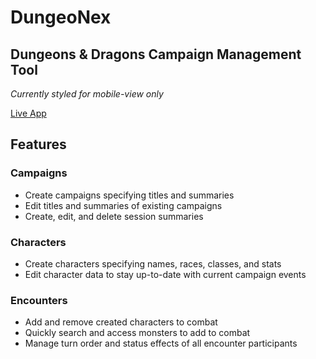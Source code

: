 # DungeoNex
## Dungeons & Dragons Campaign Management Tool
*Currently styled for mobile-view only*

[Live App](https://dungeonex.vercel.app/login)

## Features

### Campaigns
- Create campaigns specifying titles and summaries
- Edit titles and summaries of existing campaigns
- Create, edit, and delete session summaries

### Characters
- Create characters specifying names, races, classes, and stats
- Edit character data to stay up-to-date with current campaign events

### Encounters
- Add and remove created characters to combat
- Quickly search and access monsters to add to combat
- Manage turn order and status effects of all encounter participants
